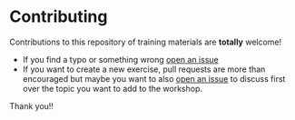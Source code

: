 # Contributing

Contributions to this repository of training materials are **totally** welcome!

* If you find a typo or something wrong [open an issue](https://github.com/CartoDB/carto-workshop/issues/new)
* If you want to create a new exercise, pull requests are more than encouraged but maybe you want to also  [open an issue](https://github.com/CartoDB/carto-workshop/issues/new) to discuss first over the topic you want to add to the workshop.

Thank you!!